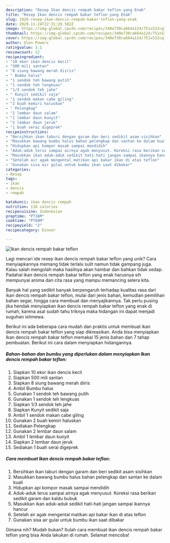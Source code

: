 ```yaml
---
description: "Resep Ikan dencis rempah bakar teflon yang Enak"
title: "Resep Ikan dencis rempah bakar teflon yang Enak"
slug: 1928-resep-ikan-dencis-rempah-bakar-teflon-yang-enak
date: 2020-11-24T22:31:29.502Z
image: https://img-global.cpcdn.com/recipes/340e730ca664a124/751x532cq70/ikan-dencis-rempah-bakar-teflon-foto-resep-utama.jpg
thumbnail: https://img-global.cpcdn.com/recipes/340e730ca664a124/751x532cq70/ikan-dencis-rempah-bakar-teflon-foto-resep-utama.jpg
cover: https://img-global.cpcdn.com/recipes/340e730ca664a124/751x532cq70/ikan-dencis-rempah-bakar-teflon-foto-resep-utama.jpg
author: Glen Powers
ratingvalue: 3.1
reviewcount: 12
recipeingredient:
- "10 ekor ikan dencis kecil"
- "500 mili santan"
- "8 siung bawang merah diiris"
- " Bumbu halus"
- "1 sendok teh bawang putih"
- "1 sendok teh lengkuas"
- "1/3 sendok teh jahe"
- " Kunyit sedikit saja"
- "1 sendok makan cabe giling"
- "2 buah kemiri haluskan"
- " Pelengkap"
- "2 lembar daun salam"
- "1 lembar daun kunyit"
- "2 lembar daun jeruk"
- "1 buah serai digeprek"
recipeinstructions:
- "Bersihkan ikan taburi dengan garam dan beri sedikit asam sisihkan"
- "Masukkan bawang bumbu halus bahan pelengkap dan santan ke dalam kuali"
- "Hidupkan api kompor masak sampai mendidih"
- "Aduk-aduk terus sampai airnya agak menyusut. Koreksi rasa berikan sedikit garam dan kaldu bubuk"
- "Masukkan ikan aduk-aduk sedikit hati-hati jangan sampai ikannya hancur"
- "Setelah air agak mengental matikan api bakar ikan di atas teflon"
- "Gunakan sisa air gulai untuk bumbu ikan saat dibakar"
categories:
- Resep
tags:
- ikan
- dencis
- rempah

katakunci: ikan dencis rempah 
nutrition: 110 calories
recipecuisine: Indonesian
preptime: "PT16M"
cooktime: "PT60M"
recipeyield: "2"
recipecategory: Dinner

---
```



![Ikan dencis rempah bakar teflon](https://img-global.cpcdn.com/recipes/340e730ca664a124/751x532cq70/ikan-dencis-rempah-bakar-teflon-foto-resep-utama.jpg)

Lagi mencari ide resep ikan dencis rempah bakar teflon yang unik? Cara menyiapkannya memang tidak terlalu sulit namun tidak gampang juga. Kalau salah mengolah maka hasilnya akan hambar dan bahkan tidak sedap. Padahal ikan dencis rempah bakar teflon yang enak harusnya sih mempunyai aroma dan cita rasa yang mampu memancing selera kita.

Banyak hal yang sedikit banyak berpengaruh terhadap kualitas rasa dari ikan dencis rempah bakar teflon, mulai dari jenis bahan, kemudian pemilihan bahan segar, hingga cara membuat dan menyajikannya. Tak perlu pusing jika hendak menyiapkan ikan dencis rempah bakar teflon yang enak di rumah, karena asal sudah tahu triknya maka hidangan ini dapat menjadi suguhan istimewa.




Berikut ini ada beberapa cara mudah dan praktis untuk membuat ikan dencis rempah bakar teflon yang siap dikreasikan. Anda bisa menyiapkan Ikan dencis rempah bakar teflon memakai 15 jenis bahan dan 7 tahap pembuatan. Berikut ini cara dalam menyiapkan hidangannya.

<!--inarticleads1-->

##### Bahan-bahan dan bumbu yang diperlukan dalam menyiapkan Ikan dencis rempah bakar teflon:

1. Siapkan 10 ekor ikan dencis kecil
1. Siapkan 500 mili santan
1. Siapkan 8 siung bawang merah diiris
1. Ambil  Bumbu halus
1. Gunakan 1 sendok teh bawang putih
1. Gunakan 1 sendok teh lengkuas
1. Siapkan 1/3 sendok teh jahe
1. Siapkan  Kunyit sedikit saja
1. Ambil 1 sendok makan cabe giling
1. Gunakan 2 buah kemiri haluskan
1. Sediakan  Pelengkap
1. Gunakan 2 lembar daun salam
1. Ambil 1 lembar daun kunyit
1. Siapkan 2 lembar daun jeruk
1. Sediakan 1 buah serai digeprek




<!--inarticleads2-->

##### Cara membuat Ikan dencis rempah bakar teflon:

1. Bersihkan ikan taburi dengan garam dan beri sedikit asam sisihkan
1. Masukkan bawang bumbu halus bahan pelengkap dan santan ke dalam kuali
1. Hidupkan api kompor masak sampai mendidih
1. Aduk-aduk terus sampai airnya agak menyusut. Koreksi rasa berikan sedikit garam dan kaldu bubuk
1. Masukkan ikan aduk-aduk sedikit hati-hati jangan sampai ikannya hancur
1. Setelah air agak mengental matikan api bakar ikan di atas teflon
1. Gunakan sisa air gulai untuk bumbu ikan saat dibakar




Gimana nih? Mudah bukan? Itulah cara membuat ikan dencis rempah bakar teflon yang bisa Anda lakukan di rumah. Selamat mencoba!
